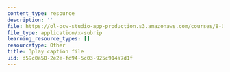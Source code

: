 ```yaml
---
content_type: resource
description: ''
file: https://ol-ocw-studio-app-production.s3.amazonaws.com/courses/8-01sc-classical-mechanics-fall-2016/d59c0a502e2efd945c03925c914a7d1f_5zXYEVWSIsg.srt
file_type: application/x-subrip
learning_resource_types: []
resourcetype: Other
title: 3play caption file
uid: d59c0a50-2e2e-fd94-5c03-925c914a7d1f
---
```


